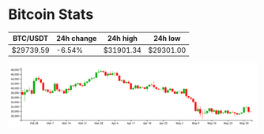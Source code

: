 # Bitcoin Stats

BTC/USDT|24h change|24h high|24h low|
|---|---|---|---|
|$29739.59|-6.54%|$31901.34|$29301.00|

<img src="./chart.svg">
